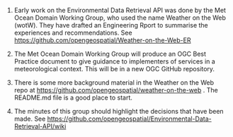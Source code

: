1. Early work on the Environmental Data Retrieval API was done by the Met Ocean Domain Working Group, who used the name Weather on the Web (wotW). They have drafted an Engineering Rport to summarise the experiences and recommendations. See https://github.com/opengeospatial/Weather-on-the-Web-ER 

2. The Met Ocean Domain Working Group will produce an OGC Best Practice document to give guidance to implementers of services in a meteorological context. This will be in a new OGC GitHub repository.

3. There is some more background material in the Weather on the Web repo at https://github.com/opengeospatial/weather-on-the-web . The README.md file is a good place to start.

4. The minutes of this group should highlight the decisions that have been made. See https://github.com/opengeospatial/Environmental-Data-Retrieval-API/wiki 
